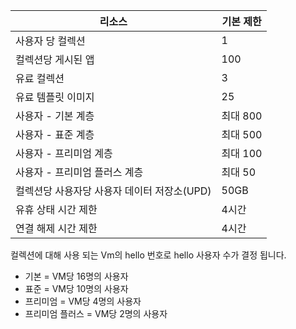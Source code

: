 
| 리소스 | 기본 제한 |
| --- | --- |
| 사용자 당 컬렉션 |1 |
| 컬렉션당 게시된 앱 |100 |
| 유료 컬렉션 |3 |
| 유료 템플릿 이미지 |25 |
| 사용자 - 기본 계층 |최대 800 |
| 사용자 - 표준 계층 |최대 500 |
| 사용자 - 프리미엄 계층 |최대 100 |
| 사용자 - 프리미엄 플러스 계층 |최대 50 |
| 컬렉션당 사용자당 사용자 데이터 저장소(UPD) |50GB |
| 유휴 상태 시간 제한 |4시간 |
| 연결 해제 시간 제한 |4시간 |

컬렉션에 대해 사용 되는 Vm의 hello 번호로 hello 사용자 수가 결정 됩니다.

* 기본 = VM당 16명의 사용자
* 표준 = VM당 10명의 사용자
* 프리미엄 = VM당 4명의 사용자
* 프리미엄 플러스 = VM당 2명의 사용자

